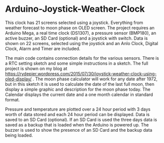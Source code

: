 # Arduino-Joystick-Weather-Clock
This clock has 21 screens selected using a joystick. Everything from weather forecast to moon phase on OLED screen. The project requires an Arduino Mega, a real time clock (DS1307), a pressure sensor (BMP180), an active buzzer, an SD Card (optional) and a joystick with switch. Data is shown on 22 screens, selected using the joystick and an Anlo Clock, Digital Clock, Alarm and Timer are included.

The main code contains connection details for the various sensors. There is a RTC setting sketch and some simple instructions in a sketch. The full project is shown on my blog at  https://rydepier.wordpress.com/2015/07/30/joystick-weather-clock-using-oled-display/ . The moon phase calculator will work for any date after 1972, but in this sketch it is used to calculate the date of the last full moon, then display a simple graphic and description for the moon phase today. The Calendar displays the current date and a one month calendar in standard format.

Pressure and temperature are plotted over a 24 hour period with 3 days worth of data stored and each 24 hour period can be displayed. Data is saved to an SD Card (optional). If an SD Card is used the three days data is saved as a backup that is loaded when the Arduino is powered up. The buzzer is used to show the presence of an SD Card and the backup data being loaded.
